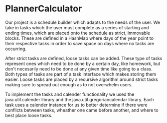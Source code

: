 # PlannerCalculator
Our project is a schedule builder which adapts to the needs of the user. We take in tasks which the user must complete as a series of starting and ending times, which are placed onto the schedule as strict, immovable blocks. These are defined in a HashMap where days of the year point to their respective tasks in order to save space on days where no tasks are occurring.

After strict tasks are defined, loose tasks can be added. These type of tasks represent ones which need to be done by a certain day, like homework, but don't necesarily need to be done at any given time like going to a class. Both types of tasks are part of a task interface which makes storing them easier. Loose tasks are placed by a recursive algorithm around strict tasks making sure to spread out  enough as to not overwhelm users.

To implement the tasks and calender functionality we used the java.util.calender library and the java.util.gregoriancalendar library. Each task uses a calender instance for us to better determine if there were conflicts between tasks, wheather one came before another, and where to best place loose tasks.
